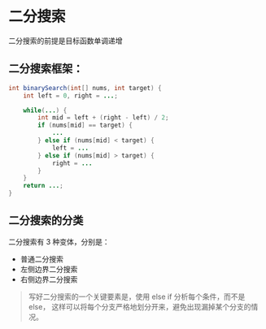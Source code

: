 # 二分搜索
二分搜索的前提是目标函数单调递增

## 二分搜索框架：
```java
int binarySearch(int[] nums, int target) {
    int left = 0, right = ...;

    while(...) {
        int mid = left + (right - left) / 2;
        if (nums[mid] == target) {
            ...
        } else if (nums[mid] < target) {
            left = ...
        } else if (nums[mid] > target) {
            right = ...
        }
    }
    return ...;
}
```

## 二分搜索的分类
二分搜索有 3 种变体，分别是：
- 普通二分搜索
- 左侧边界二分搜索
- 右侧边界二分搜索


> 写好二分搜索的一个关键要素是，使用 else if 分析每个条件，而不是 else，
> 这样可以将每个分支严格地划分开来，避免出现漏掉某个分支的情况。



